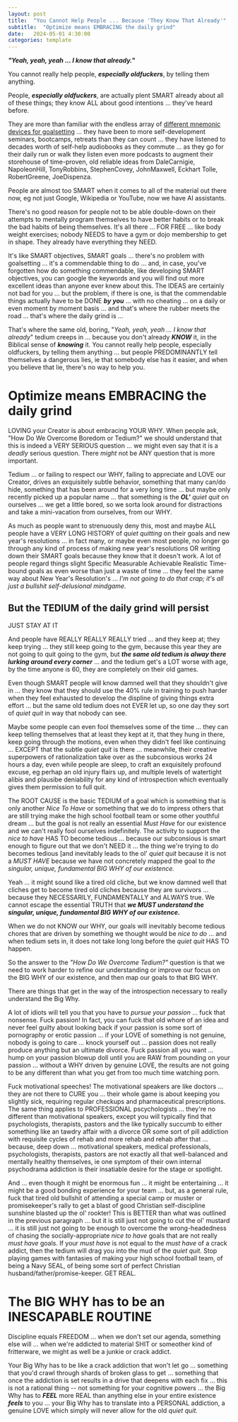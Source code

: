 ```yaml
---
layout: post
title:  "You Cannot Help People ... Because 'They Know That Already'"
subtitle:  "Optimize means EMBRACING the daily grind"
date:   2024-05-01 4:30:00
categories: template
---
```



***"Yeah, yeah, yeah ... I know that already."*** 

You cannot really help people, ***especially oldfuckers***, by telling them anything.

People, ***especially oldfuckers***, are actually plent SMART already about all of these things; they know ALL about good intentions ... they've heard before.

They are more than familiar with the endless array of [different mnemonic devices for goalsetting](https://www.developgoodhabits.com/mnemonic-devices/) ... they have been to more self-development seminars, bootcamps, retreats than they can count ... they have listened to decades worth of self-help audiobooks as they commute ... as they go for their daily run or walk they listen even more podcasts to augment their storehouse of time-proven, old reliable ideas from DaleCarnigie, NapoleonHill, TonyRobbins, StephenCovey, JohnMaxwell, Eckhart Tolle, RobertGreene, JoeDispenza.

People are almost too SMART when it comes to all of the material out there now, eg not just Google, Wikipedia or YouTube, now we have AI assistants.

There's no good reason for people not to be able double-down on their attempts to mentally program themselves to have better habits or to break the bad habits of being themselves. It's all there ... FOR FREE ... like body weight exercises; nobody NEEDS to have a gym or dojo membership to get in shape. They already have everything they NEED.

It's like SMART objectives, SMART goals ... there's no problem with goalsetting ... it's a commendable thing to do ... and, in case, you've forgotten how do something commendable, like developing SMART objectives, you can google the keywords and you will find out more excellent ideas than anyone ever knew about this.  The IDEAS are certainly not bad for you ... but the problem, if there is one, is that the commendable things actually have to be DONE ***by you*** ... with no cheating ... on a daily or even moment by moment basis ... and that's where the rubber meets the road ... that's where the daily grind is ... 

That's where the same old, boring, "*Yeah, yeah, yeah ... I know that already*" tedium creeps in ... because you don't already ***KNOW*** it, in the Biblical sense of ***knowing*** it. You cannot really help people, especially oldfuckers, by telling them anything ... but people PREDOMINANTLY tell themselves a dangerous lies, ie that somebody else has it easier, and when you believe that lie, there's no way to help you.

# Optimize means EMBRACING the daily grind

LOVING your Creator is about embracing YOUR WHY. When people ask, "How Do We Overcome Boredom or Tedium?" we should understand that this is indeed a VERY SERIOUS question ... we might even say that it is a *deadly* serious question. There *might* not be ANY question that is more important.

Tedium ... or failing to respect our WHY, failing to appreciate and LOVE our Creator, drives an exquisitely subtle behavior, something that many can/do hide, something that has been around for a very long time ... but maybe only recently picked up a popular name ... that something is the ***OL'*** *quiet quit* on ourselves ... we get a little bored, so we sorta look around for distractions and take a mini-vacation from ourselves, from our WHY.

As much as people want to strenuously deny this, most and maybe ALL people have a VERY LONG HISTORY of *quiet quitting* on their goals and new year's resolutions ... in fact many, or maybe even most people, no longer go through any kind of process of making new year's resolutions OR writing down their SMART goals because they know that it doesn't work. A lot of people regard things slight Specific Measurable Achievable Realistic Time-bound goals as even worse than just a waste of time ... they feel the same way about New Year's Resolution's ... *I'm not going to do that crap; it's all just a bullshit self-delusional mindgame.* 

## But the TEDIUM of the daily grind will persist

JUST STAY AT IT

And people have REALLY REALLY REALLY tried ... and they keep at; they keep trying ... they still keep going to the gym, because this year they are not going to quit going to the gym, but ***the same old tedium is alway there lurking around every corner*** ... and the tedium get's a LOT worse with age, by the time anyone is 60, they are completely on their old games.

Even though SMART people will know damned well that they shouldn't give in ... they know that they should use the 40% rule in training to push harder when they feel exhausted to develop the displine of giving things extra effort ... but the same old tedium does not EVER let up, so one day they sort of *quiet quit* in way that nobody can see.

Maybe some people can even fool themselves some of the time ... they can keep telling themselves that at least they kept at it, that they hung in there, keep going through the motions, even when they didn't feel like continuing ... EXCEPT that the subtle *quiet quit* is there ... meanwhile, their creative superpowers of rationalization take over as the subconsious works 24 hours a day, even while people are sleep, to craft an exquisitely profound excuse, eg perhap an old injury flairs up, and multiple levels of watertight alibis and plausibe deniability for any kind of introspection which eventually gives them permission to full quit.

The ROOT CAUSE is the basic TEDIUM of a goal which is something that is only another *Nice To Have* or something that we do to impress others that are still trying make the high school football team or some other youthful dream ... but the goal is not really an essential *Must Have* for our existence and we can't really fool ourselves indefinitely.  The activity to support the *nice to have* HAS TO become tedious  ... because our subconsious is smart enough to figure out that we don't NEED it ... the thing we're trying to do becomes tedious [and inevitably leads to the ol' *quiet quit* because it is not a *MUST HAVE* because we have not concretely mapped the goal to *the singular, unique, fundamental BIG WHY of our existence.*

Yeah ... it might sound like a tired old cliche, but we know damned well that cliches get to become tired old cliches because they are survivors ... because they NECESSARILY, FUNDAMENTALLY and ALWAYS true.  We cannot escape the essential TRUTH that ***we MUST understand the singular, unique, fundamental BIG WHY of our existence.***

When we do not KNOW our WHY, our goals will inevitably become tedious chores that are driven by something we thought would be *nice to do* ... and when tedium sets in, it does not take long long before the *quiet quit* HAS TO happen.

So the answer to the *"How Do We Overcome Tedium?"* question is that we need to work harder to refine our understanding or improve our focus on the BIG WHY of our existence, and then map our goals to that BIG WHY.

There are things that get in the way of the introspection necessary to really understand the Big Why.

A lot of idiots will tell you that you have to *pursue your passion* ... fuck that nonsense. Fuck passion! In fact, you can fuck that old whore of an idea and never feel guilty about looking back if your passion is some sort of pornography or erotic passion ... if your LOVE of something is not genuine, nobody is going to care ... knock yourself out ... passion does not really produce anything but an ultimate divorce. Fuck passion all you want ... hump on your passion blowup doll until you are RAW from pounding on your passion ... without a WHY driven by genuine LOVE, the results are not going to be any different than what you get from too much time watching porn.  

Fuck motivational speeches!  The motivational speakers are like doctors ... they are not there to CURE you ... their whole game is about keeping you slightly sick, requiring regular checkups and pharmaceutical prescriptions.  The same thing applies to PROFESSIONAL pscychologists ... they're no different than motivational speakers, except you will typically find that psychologists, therapists, pastors and the like typically succumb to either something like an tawdry affair with a divorce OR some sort of pill addiction with requisite cycles of rehab and more rehab and rehab after that ... because, deep down ... motivational speakers, medical professionals, psychologists, therapists, pastors are not exactly all that well-balanced and mentally healthy themselves, ie one symptom of their own internal psychodrama addiction is their insatiable desire for the stage or spotlight.

And ... even though it might be enormous fun ... it might be entertaining ... it might be a good bonding experience for your team ... but, as a general rule, fuck that tired old bullshit of attending a special camp or muster or promisekeeper's rally to get a blast of good Christian self-discipline sunshine blasted up the ol' rookter!  This is BETTER than what was outlined in the previous paragraph ... but it is still just not going to cut the ol' mustard ... it is still just not going to be enough to overcome the wrong-headedness of chasing the socially-appropriate *nice to have* goals that are not really *must have* goals. If your *must have* is not equal to the *must have* of a crack addict, then the tedium will drag you into the mud of the *quiet quit.*  Stop playing games with fantasies of making your high school football team, of being a Navy SEAL, of being some sort of perfect Christian husband/father/promise-keeper. GET REAL. 

# The BIG WHY has to be an INESCAPABLE ROUTINE

Discipline equals FREEDOM ... when we don't set our agenda, something else will ... when we're addicted to material SHIT or someother kind of fritterware, we might as well be a junkie or crack addict.

Your Big Why has to be like a crack addiction that won't let go ... something that you'd crawl through shards of broken glass to get ... something that once the addiction is set results in a drive that deepens with each fix ... this is not a rational thing -- not something for your cognitive powers ... the Big Why has to ***FEEL*** more REAL than anything else in your entire existence ***feels*** to you ... your Big Why has to translate into a PERSONAL addiction, a genuine LOVE which simply will never allow for the old *quiet quit.*
